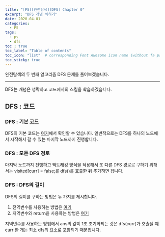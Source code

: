 ```yaml
---
title: "[PS][완전탐색][DFS] Chapter 0"
excerpt: "DFS 개념 익히기"
date: 2020-04-01
categories:
  - PS
tags:
  - ps 
  - dfs
toc : true
toc_label: "Table of contents"
toc_icon: "list"  # corresponding Font Awesome icon name (without fa prefix)
toc_sticky: true
---
```


완전탐색의 두 번째 알고리즘 DFS 문제를 풀어보겠습니다.   
- - -

DFS는 개념은 생략하고 코드에서의 스킬을 학습하겠습니다.  

## DFS : 코드

### DFS : 기본 코드

DFS의 기본 코드는 [여기](https://gist.github.com/niklasjang/21305ecde4721d35062ce4a6d32473f3)에서 확인할 수 있습니다. 일반적으로는 DFS를 하나의 노드에서 시작해서 갈 수 있는 마지막 노드까지 진행합니다.

### DFS : 모든 DFS 경로

마지막 노드까지 진행하고 백트래킹 방식을 적용해서 또 다른 DFS 경로르 구하기 위해서는 visited[curr] = false;를 dfs()를 호출한 뒤 추가하면 됩니다.  

### DFS : DFS의 길이 

DFS의 길이를 구하는 방법은 두 가지를 제시합니다.  

1. 전역변수를 사용하는 방법은 [여기](https://gist.github.com/niklasjang/67bbc7f7808ebeb22914a2fb5e01f001)
1. 지역변수와 return을 사용하는 방법은 [여기](https://gist.github.com/niklasjang/d7be98eb54923d96d687758fffad53a2)

지역변수를 사용하는 방법에서 ans의 값이 1초 초기화되는 것은 dfs(curr)가 호출될 떄 curr 한 개는 최소 dfs의 요소로 포함되기 때문입니다.  
 

